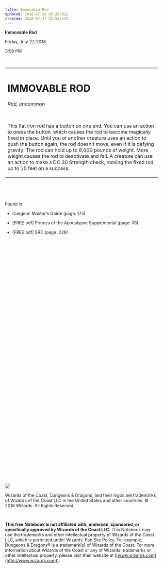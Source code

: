 ```yaml
---
title: Immovable Rod
updated: 2018-07-28 00:29:02Z
created: 2018-07-27 18:59:47Z
---
```


**Immovable Rod**

Friday, July 27, 2018

3:59 PM

 

<table><tbody><tr class="odd"><td><h1 id="immovable-rod"><strong>IMMOVABLE ROD</strong></h1><p><em>Rod, uncommon</em></p><p> </p><p>This flat iron rod has a button on one end. You can use an action to press the button, which causes the rod to become magically fixed in place. Until you or another creature uses an action to push the button again, the rod doesn't move, even if it is defying gravity. The rod can hold up to 8,000 pounds of weight. More weight causes the rod to deactivate and fall. A creature can use an action to make a DC 30 Strength check, moving the fixed rod up to 10 feet on a success.</p></td></tr></tbody></table>

 

 

Found in:

-   Dungeon Master's Guide (page: 175)

-   \[FREE pdf\] Princes of the Apocalypse Supplemental (page: 03)

-   \[FREE pdf\] SRD (page: 226)

 

 

 

 

 

 

 

 

 

 

 

 

 

 

 

 

 

 

 

 

 

 

 

 

 

 

![](tmp\media\image1.png)

Wizards of the Coast, Dungeons & Dragons, and their logos are trademarks of Wizards of the Coast LLC in the United States and other countries. © 2018 Wizards. All Rights Reserved.

 

**This free Notebook is not affiliated with, endorsed, sponsored, or specifically approved by Wizards of the Coast LLC**. This Notebook may use the trademarks and other intellectual property of Wizards of the Coast LLC, which is permitted under Wizards' Fan Site Policy. For example, Dungeons & Dragons® is a trademark\[s\] of Wizards of the Coast. For more information about Wizards of the Coast or any of Wizards' trademarks or other intellectual property, please visit their website at ([www.wizards.com](http://www.wizards.com)).
